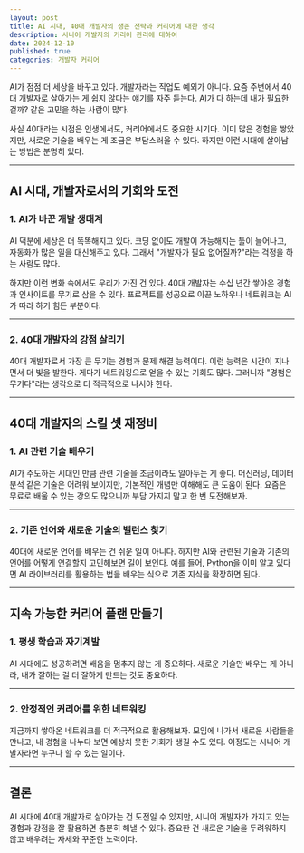 ```yaml
---
layout: post
title: AI 시대, 40대 개발자의 생존 전략과 커리어에 대한 생각
description: 시니어 개발자의 커리어 관리에 대하여
date: 2024-12-10
published: true
categories: 개발자 커리어
---
```


AI가 점점 더 세상을 바꾸고 있다. 개발자라는 직업도 예외가 아니다. 요즘 주변에서 40대 개발자로 살아가는 게 쉽지 않다는 얘기를 자주 듣는다. AI가 다 하는데 내가 필요한 걸까? 같은 고민을 하는 사람이 많다.

사실 40대라는 시점은 인생에서도, 커리어에서도 중요한 시기다. 이미 많은 경험을 쌓았지만, 새로운 기술을 배우는 게 조금은 부담스러울 수 있다. 하지만 이런 시대에 살아남는 방법은 분명히 있다.

---

## AI 시대, 개발자로서의 기회와 도전

### 1. AI가 바꾼 개발 생태계

AI 덕분에 세상은 더 똑똑해지고 있다. 코딩 없이도 개발이 가능해지는 툴이 늘어나고, 자동화가 많은 일을 대신해주고 있다. 그래서 "개발자가 필요 없어질까?"라는 걱정을 하는 사람도 많다.

하지만 이런 변화 속에서도 우리가 가진 건 있다. 40대 개발자는 수십 년간 쌓아온 경험과 인사이트를 무기로 삼을 수 있다. 프로젝트를 성공으로 이끈 노하우나 네트워크는 AI가 따라 하기 힘든 부분이다.

---

### 2. 40대 개발자의 강점 살리기

40대 개발자로서 가장 큰 무기는 경험과 문제 해결 능력이다. 이런 능력은 시간이 지나면서 더 빛을 발한다. 게다가 네트워킹으로 얻을 수 있는 기회도 많다. 그러니까 "경험은 무기다"라는 생각으로 더 적극적으로 나서야 한다.

---

## 40대 개발자의 스킬 셋 재정비

### 1. AI 관련 기술 배우기

AI가 주도하는 시대인 만큼 관련 기술을 조금이라도 알아두는 게 좋다. 머신러닝, 데이터 분석 같은 기술은 어려워 보이지만, 기본적인 개념만 이해해도 큰 도움이 된다. 요즘은 무료로 배울 수 있는 강의도 많으니까 부담 가지지 말고 한 번 도전해보자.

---

### 2. 기존 언어와 새로운 기술의 밸런스 찾기

40대에 새로운 언어를 배우는 건 쉬운 일이 아니다. 하지만 AI와 관련된 기술과 기존의 언어를 어떻게 연결할지 고민해보면 길이 보인다. 예를 들어, Python을 이미 알고 있다면 AI 라이브러리를 활용하는 법을 배우는 식으로 기존 지식을 확장하면 된다.

---

## 지속 가능한 커리어 플랜 만들기

### 1. 평생 학습과 자기계발

AI 시대에도 성공하려면 배움을 멈추지 않는 게 중요하다. 새로운 기술만 배우는 게 아니라, 내가 잘하는 걸 더 잘하게 만드는 것도 중요하다.

---

### 2. 안정적인 커리어를 위한 네트워킹

지금까지 쌓아온 네트워크를 더 적극적으로 활용해보자. 모임에 나가서 새로운 사람들을 만나고, 내 경험을 나누다 보면 예상치 못한 기회가 생길 수도 있다. 이정도는 시니어 개발자라면 누구나 할 수 있는 일이다.

---

## 결론

AI 시대에 40대 개발자로 살아가는 건 도전일 수 있지만, 시니어 개발자가 가지고 있는 경험과 강점을 잘 활용하면 충분히 해낼 수 있다. 중요한 건 새로운 기술을 두려워하지 않고 배우려는 자세와 꾸준한 노력이다.

